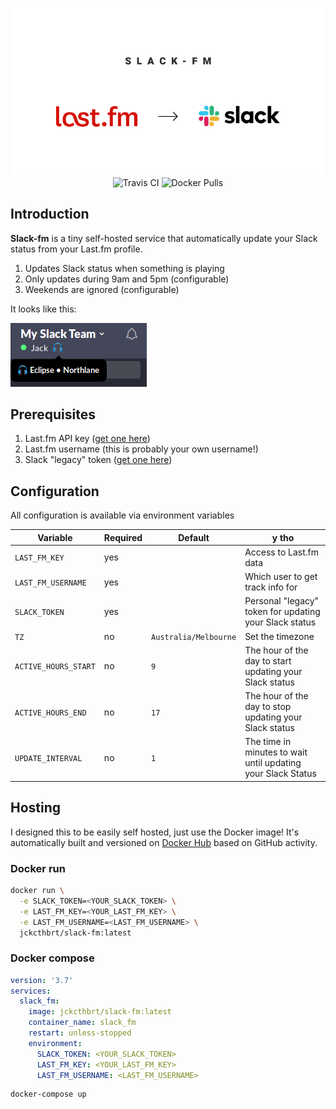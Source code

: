 <p align="center">
  <img src="./header.png" alt="slack-fm" />
  <br />
  <img src="https://api.travis-ci.org/JackCuthbert/slack-fm.svg?branch=master" alt="Travis CI" />
  <img src="https://img.shields.io/docker/pulls/jckcthbrt/slack-fm" alt="Docker Pulls" />
</p>

## Introduction

**Slack-fm** is a tiny self-hosted service that automatically update your Slack
status from your Last.fm profile.

1. Updates Slack status when something is playing
1. Only updates during 9am and 5pm (configurable)
1. Weekends are ignored (configurable)

It looks like this:

![Slack Preview](./slack-preview.png)

## Prerequisites

1. Last.fm API key ([get one here](https://www.last.fm/api/account/create))
1. Last.fm username (this is probably your own username!)
1. Slack "legacy" token ([get one here](https://api.slack.com/custom-integrations/legacy-tokens))

## Configuration

All configuration is available via environment variables

Variable | Required | Default | y tho
---------|----------|---------|-------
`LAST_FM_KEY` | yes | | Access to Last.fm data
`LAST_FM_USERNAME` | yes | | Which user to get track info for
`SLACK_TOKEN` | yes | | Personal "legacy" token for updating your Slack status
`TZ` | no | `Australia/Melbourne` | Set the timezone
`ACTIVE_HOURS_START` | no | `9` | The hour of the day to start updating your Slack status
`ACTIVE_HOURS_END` | no | `17` | The hour of the day to stop updating your Slack status
`UPDATE_INTERVAL` | no | `1` | The time in minutes to wait until updating your Slack Status

## Hosting

I designed this to be easily self hosted, just use the Docker image! It's
automatically built and versioned on [Docker Hub](https://hub.docker.com/repository/docker/jckcthbrt/slack-fm/tags) based on GitHub activity.

### Docker run

```bash
docker run \
  -e SLACK_TOKEN=<YOUR_SLACK_TOKEN> \
  -e LAST_FM_KEY=<YOUR_LAST_FM_KEY> \
  -e LAST_FM_USERNAME=<LAST_FM_USERNAME> \
  jckcthbrt/slack-fm:latest
```

### Docker compose

```yml
version: '3.7'
services:
  slack_fm:
    image: jckcthbrt/slack-fm:latest
    container_name: slack_fm
    restart: unless-stopped
    environment:
      SLACK_TOKEN: <YOUR_SLACK_TOKEN>
      LAST_FM_KEY: <YOUR_LAST_FM_KEY>
      LAST_FM_USERNAME: <LAST_FM_USERNAME>
```

```bash
docker-compose up
```

